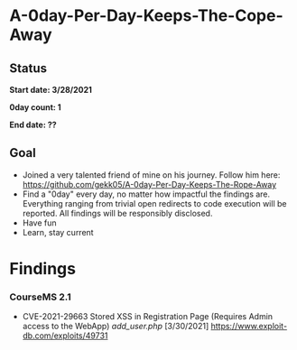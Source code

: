 # A-0day-Per-Day-Keeps-The-Cope-Away

## Status 

**Start date: 3/28/2021**

**0day count: 1**

**End date: ??**

## Goal 
* Joined a very talented friend of mine on his journey. Follow him here: https://github.com/gekk05/A-0day-Per-Day-Keeps-The-Rope-Away
* Find a "0day" every day, no matter how impactful the findings are. Everything ranging from trivial open redirects to code execution will be reported. All findings will be responsibly disclosed.
* Have fun
* Learn, stay current


<h1> Findings </h1>

### CourseMS 2.1

* CVE-2021-29663 Stored XSS in Registration Page (Requires Admin access to the WebApp)  *add_user.php* [3/30/2021]  https://www.exploit-db.com/exploits/49731

